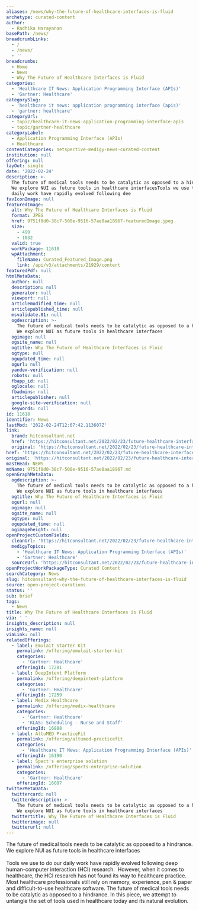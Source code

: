 ```yaml
---
aliases: /news/why-the-future-of-healthcare-interfaces-is-fluid
archetype: curated-content
author:
  - Radhika Narayanan
basePath: /news/
breadcrumbLinks:
  - /
  - /news/
  - ''
breadcrumbs:
  - Home
  - News
  - Why The Future of Healthcare Interfaces is Fluid
categories:
  - 'Healthcare IT News: Application Programming Interface (APIs)'
  - 'Gartner: Healthcare'
categorySlug:
  - 'healthcare it news: application programming interface (apis)'
  - 'gartner: healthcare'
categoryUrl:
  - topic/healthcare-it-news-application-programming-interface-apis
  - topic/gartner-healthcare
categoryLabel:
  - Application Programming Interface (APIs)
  - Healthcare
contentCategories: netspective-medigy-news-curated-content
institution: null
offering: null
layOut: single
date: '2022-02-24'
description: >-
  The future of medical tools needs to be catalytic as opposed to a hindrance.
  We explore NUI as future tools in healthcare interfacesTools we use to do our
  daily work have rapidly evolved following dee
favIconImage: null
featuredImage:
  alt: Why The Future of Healthcare Interfaces is Fluid
  format: JPEG
  href: 9751f8d0-38c7-508e-9516-57ae8aa18967-featuredImage.jpeg
  size:
    - 499
    - 1032
  valid: true
  workPackage: 11618
  wpAttachment:
    fileName: Curated_Featured_Image.png
    link: /api/v3/attachments/21929/content
featuredPdf: null
htmlMetaData:
  author: null
  description: null
  generator: null
  viewport: null
  articlemodified_time: null
  articlepublished_time: null
  msvalidate.01: null
  ogdescription: >-
    The future of medical tools needs to be catalytic as opposed to a hindrance.
    We explore NUI as future tools in healthcare interfaces
  ogimage: null
  ogsite_name: null
  ogtitle: Why The Future of Healthcare Interfaces is Fluid
  ogtype: null
  ogupdated_time: null
  ogurl: null
  yandex-verification: null
  robots: null
  fbapp_id: null
  oglocale: null
  fbadmins: null
  articlepublisher: null
  google-site-verification: null
  keywords: null
id: 11618
identifier: News
lastMod: '2022-02-24T12:07:42.113607Z'
link:
  brand: hitconsultant.net
  href: 'https://hitconsultant.net/2022/02/23/future-healthcare-interfaces-fluid/'
  original: 'https://hitconsultant.net/2022/02/23/future-healthcare-interfaces-fluid/'
href: 'https://hitconsultant.net/2022/02/23/future-healthcare-interfaces-fluid/'
original: 'https://hitconsultant.net/2022/02/23/future-healthcare-interfaces-fluid/'
mastHead: NEWS
mdName: 9751f8d0-38c7-508e-9516-57ae8aa18967.md
openGraphMetaData:
  ogdescription: >-
    The future of medical tools needs to be catalytic as opposed to a hindrance.
    We explore NUI as future tools in healthcare interfaces
  ogtitle: Why The Future of Healthcare Interfaces is Fluid
  ogurl: null
  ogimage: null
  ogsite_name: null
  ogtype: null
  ogupdated_time: null
  ogimageheight: null
openProjectCustomFields:
  cleanUrl: 'https://hitconsultant.net/2022/02/23/future-healthcare-interfaces-fluid/'
  medigyTopics:
    - 'Healthcare IT News: Application Programming Interface (APIs)'
    - 'Gartner: Healthcare'
  sourceUrl: 'https://hitconsultant.net/2022/02/23/future-healthcare-interfaces-fluid/'
openProjectWorkPackageType: Curated Content
searchCategory: News
slug: hitconsultant-why-the-future-of-healthcare-interfaces-is-fluid
source: open-project-curations
status: ''
sub: brief
tags:
  - News
title: Why The Future of Healthcare Interfaces is Fluid
via: ' '
insights_description: null
insights_name: null
viaLink: null
relatedOfferings:
  - label: Emulait Starter Kit
    permalink: /offering/emulait-starter-kit
    categories:
      - 'Gartner: Healthcare'
    offeringId: 17281
  - label: DeepIntent Platform
    permalink: /offering/deepintent-platform
    categories:
      - 'Gartner: Healthcare'
    offeringId: 17259
  - label: Medix Healthcare
    permalink: /offering/medix-healthcare
    categories:
      - 'Gartner: Healthcare'
      - 'KLAS: Scheduling - Nurse and Staff'
    offeringId: 16888
  - label: AltuMED PracticeFit
    permalink: /offering/altumed-practicefit
    categories:
      - 'Healthcare IT News: Application Programming Interface (APIs)'
    offeringId: 16190
  - label: Spect's enterprise solution
    permalink: /offering/spects-enterprise-solution
    categories:
      - 'Gartner: Healthcare'
    offeringId: 16087
twitterMetaData:
  twittercard: null
  twitterdescription: >-
    The future of medical tools needs to be catalytic as opposed to a hindrance.
    We explore NUI as future tools in healthcare interfaces
  twittertitle: Why The Future of Healthcare Interfaces is Fluid
  twitterimage: null
  twitterurl: null
---
```

<p>The future of medical tools needs to be catalytic as opposed to a hindrance. We explore NUI as future tools in healthcare interfaces<br><br>Tools we use to do our daily work have rapidly evolved following deep human-computer interaction (HCI) research.&nbsp; However, when it comes to healthcare, the HCI research has not found its way to healthcare practice. Most healthcare professionals still rely on memory, experience, pen &amp; paper and difficult-to-use healthcare software. The future of medical tools needs to be catalytic as opposed to a hindrance. In this piece, we attempt to untangle the set of tools used in healthcare today and its natural evolution.</p>